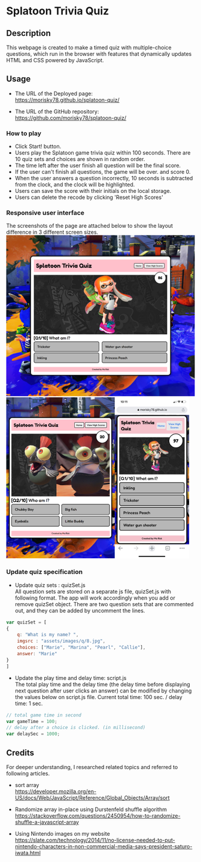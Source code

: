 # Splatoon Trivia Quiz

## Description

This webpage is created to make 
a timed quiz with multiple-choice questions, which run in the browser with features that dynamically updates HTML and CSS powered by JavaScript. 


## Usage

- The URL of the Deployed page:  
https://morisky78.github.io/splatoon-quiz/

- The URL of the GitHub repository:  
https://github.com/morisky78/splatoon-quiz/


### How to play
- Click Start! button.
- Users play the Splatoon game trivia quiz within 100 seconds. There are 10 quiz sets and choices are shown in random order. 
- The time left after the user finish all question will be the final score.
- If the user can't finish all questions, the game will be over. and score 0.
- When the user answers a question incorrectly, 10 seconds is subtracted from the clock, and the clock will be highlighted.
- Users can save the score with their initials on the local storage.
- Users can delete the recode by clicking 'Reset High Scores'



### Responsive user interface
The screenshots of the page are attached below to show the layout difference in 3 different screen sizes.    
<img src="./assets/images/screencapture-splatoon-quiz-L.png" height="430" alt="Screenshot of my profile page in large screen size"><img src="./assets/images/screencapture-splatoon-quiz-M.png" height="430" alt="Screenshot of my profile page in medium screen size"><img src="./assets/images/screencapture-splatoon-quiz-S.jpg" height="430" alt="Screenshot of my profile page in mobile screen">



### Update quiz specification
- Update quiz sets : quizSet.js  
All question sets are stored on a separate js file, quizSet.js with following format. The app will work accordingly when you add or remove quizSet object. There are two question sets that are commented out, and they can be added by uncomment the lines.
```javascript
var quizSet = [
{
    q: "What is my name? ",
    imgsrc : "assets/images/q/8.jpg",
    choices: ["Marie", "Marina", "Pearl", "Callie"],
    answer: "Marie"
}
]
```

- Update the play time and delay time: script.js  
The total play time and the delay time (the delay time before displaying next question after user clicks an answer) can be modified by changing the values below on script.js file. Current total time: 100 sec. / delay time: 1 sec.

```javascript
// total game time in second
var gameTime = 100;
// delay after a choice is clicked. (in millisecond)
var delaySec = 1000;
```






## Credits
For deeper understanding, I researched related topics and referred to following articles.

- sort array  
https://developer.mozilla.org/en-US/docs/Web/JavaScript/Reference/Global_Objects/Array/sort

- Randomize array in-place using Durstenfeld shuffle algorithm 
https://stackoverflow.com/questions/2450954/how-to-randomize-shuffle-a-javascript-array

- Using Nintendo images on my website
https://slate.com/technology/2014/11/no-license-needed-to-put-nintendo-characters-in-non-commercial-media-says-president-saturo-iwata.html